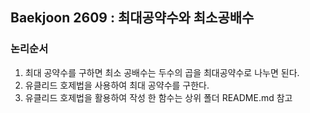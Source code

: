 ## Baekjoon 2609 : 최대공약수와 최소공배수

### 논리순서

 1. 최대 공약수를 구하면 최소 공배수는 두수의 곱을 최대공약수로 나누면 된다.
 2. 유클리드 호제법을 사용하여 최대 공약수를 구한다.
 3. 유클리드 호제법을 활용하여 작성 한 함수는 상위 폴더 README.md 참고  

